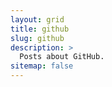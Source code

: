 ```yaml
---
layout: grid
title: github
slug: github
description: >
  Posts about GitHub.
sitemap: false
---
```


